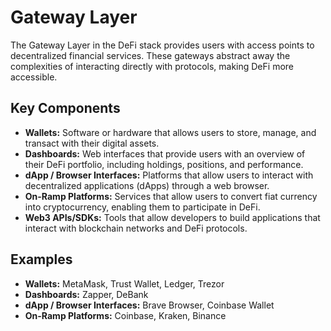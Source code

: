 # Gateway Layer

The Gateway Layer in the DeFi stack provides users with access points to decentralized financial services. These gateways abstract away the complexities of interacting directly with protocols, making DeFi more accessible.

## Key Components

- **Wallets:** Software or hardware that allows users to store, manage, and transact with their digital assets.
- **Dashboards:** Web interfaces that provide users with an overview of their DeFi portfolio, including holdings, positions, and performance.
- **dApp / Browser Interfaces:** Platforms that allow users to interact with decentralized applications (dApps) through a web browser.
- **On-Ramp Platforms:** Services that allow users to convert fiat currency into cryptocurrency, enabling them to participate in DeFi.
- **Web3 APIs/SDKs:** Tools that allow developers to build applications that interact with blockchain networks and DeFi protocols.

## Examples

- **Wallets:** MetaMask, Trust Wallet, Ledger, Trezor
- **Dashboards:** Zapper, DeBank
- **dApp / Browser Interfaces:** Brave Browser, Coinbase Wallet
- **On-Ramp Platforms:** Coinbase, Kraken, Binance
